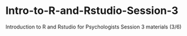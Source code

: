 # Intro-to-R-and-Rstudio-Session-3
Introduction to R and Rstudio for Psychologists Session 3 materials (3/6)

